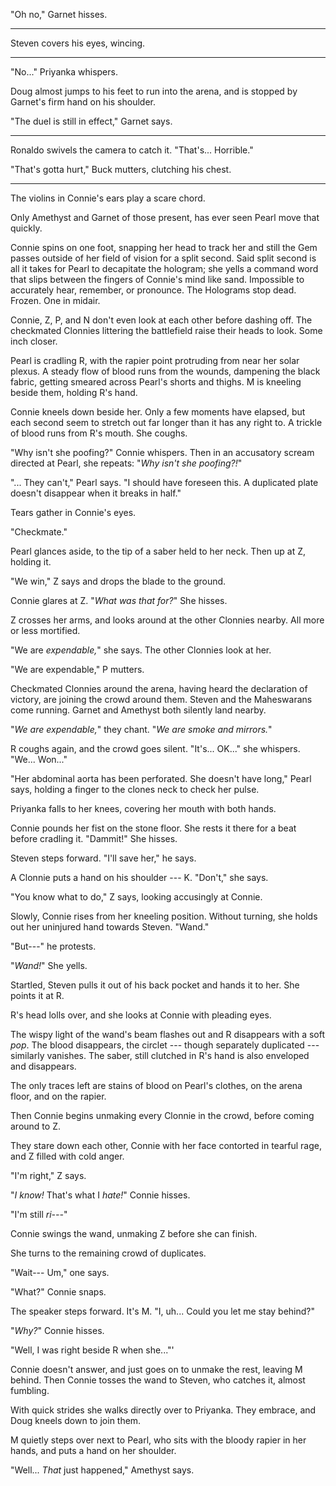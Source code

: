 "Oh no," Garnet hisses.

----

Steven covers his eyes, wincing.

----

"No..." Priyanka whispers.

Doug almost jumps to his feet to run into the arena, and
is stopped by Garnet's firm hand on his shoulder.

"The duel is still in effect," Garnet says.

----

Ronaldo swivels the camera to catch it. "That's... Horrible."

"That's gotta hurt," Buck mutters, clutching his chest.

----

The violins in Connie's ears play a scare chord.

Only Amethyst and Garnet of those present, has ever seen Pearl move that quickly.

Connie spins on one foot, snapping her head to track her and still the Gem passes outside of her field
of vision for a split second. Said split second is all it takes for Pearl to decapitate the hologram;
she yells a command word that slips between the fingers of Connie's mind like
sand. Impossible to accurately hear, remember, or pronounce. The Holograms stop dead. Frozen.
One in midair.

Connie, Z, P, and N don't even look at each other before dashing off. The checkmated
Clonnies littering the battlefield raise their heads to look. Some inch closer.

Pearl is cradling R, with the rapier point protruding from near her solar plexus. A steady flow
of blood runs from the wounds, dampening the black fabric, getting smeared across Pearl's shorts
and thighs. M is kneeling beside them, holding R's hand.

Connie kneels down beside her. Only a few moments have elapsed, but each second seem to stretch out
far longer than it has any right to. A trickle of blood runs from R's mouth. She coughs.

"Why isn't she poofing?" Connie whispers. Then in an accusatory scream
directed at Pearl, she repeats: "*Why isn't she poofing?!*"

"... They can't," Pearl says. "I should have foreseen this. A duplicated plate doesn't disappear
when it breaks in half."

Tears gather in Connie's eyes.

"Checkmate."

Pearl glances aside, to the tip of a saber held to her neck. Then up at Z, holding it.

"We win," Z says and drops the blade to the ground.

Connie glares at Z. "*What was that for?*" She hisses.

Z crosses her arms, and looks around at the other Clonnies nearby. All more or less
mortified.

"We are *expendable,*" she says. The other Clonnies look at her.

"We are expendable," P mutters.

Checkmated Clonnies around the arena, having heard the declaration of victory, are joining the
crowd around them. Steven and the Maheswarans come running. Garnet and Amethyst both silently
land nearby.

"*We are expendable,*" they chant. "*We are smoke and mirrors.*"

R coughs again, and the crowd goes silent. "It's... OK..." she whispers. "We... Won..."

"Her abdominal aorta has been perforated. She doesn't have long," Pearl says, holding a finger
to the clones neck to check her pulse.

Priyanka falls to her knees, covering her mouth with both hands.

Connie pounds her fist on the stone floor. She rests it there for a beat before cradling
it. "Dammit!" She hisses.

Steven steps forward. "I'll save her," he says.

A Clonnie puts a hand on his shoulder --- K. "Don't," she says.

"You know what to do," Z says, looking accusingly at Connie.

Slowly, Connie rises from her kneeling position. Without turning, she holds out her
uninjured hand towards Steven. "Wand."

"But---" he protests.

"*Wand!*" She yells.

Startled, Steven pulls it out of his back pocket and hands it to her. She points it at R.

R's head lolls over, and she looks at Connie with pleading eyes.

The wispy light of the wand's beam flashes out and R disappears with a soft *pop*. The
blood disappears, the circlet --- though separately duplicated --- similarly vanishes. The saber,
still clutched in R's hand is also enveloped and disappears.

The only traces left are stains of blood on Pearl's clothes, on the arena floor,
and on the rapier.

Then Connie begins unmaking every Clonnie in the crowd, before coming around to Z.

They stare down each other, Connie with her face contorted in tearful rage,
and Z filled with cold anger.

"I'm right," Z says.

"*I know!* That's what I *hate!*" Connie hisses.

"I'm still *ri---*"

Connie swings the wand, unmaking Z before she can finish.

She turns to the remaining crowd of duplicates.

"Wait--- Um," one says.

"What?" Connie snaps.

The speaker steps forward. It's M. "I, uh... Could you let me stay behind?"

"*Why?*" Connie hisses.

"Well, I was right beside R when she..."'

Connie doesn't answer, and just goes on to unmake the rest, leaving M behind. Then
Connie tosses the wand to Steven, who catches it, almost fumbling.

With quick strides she walks directly over to Priyanka. They embrace, and Doug kneels down
to join them.

M quietly steps over next to Pearl, who sits with the bloody rapier in her hands, and puts
a hand on her shoulder.

"Well... *That* just happened," Amethyst says.
